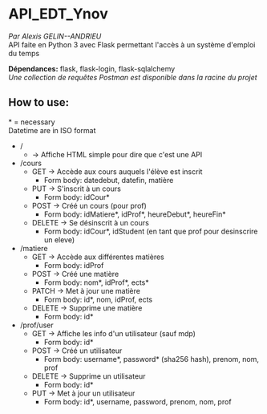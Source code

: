 # API_EDT_Ynov
*Par Alexis GELIN--ANDRIEU*  
API faite en Python 3 avec Flask permettant l'accès à un système d'emploi du temps  
  
**Dépendances:** flask, flask-login, flask-sqlalchemy  
*Une collection de requêtes Postman est disponible dans la racine du projet*


## How to use:  
\* = necessary  
Datetime are in ISO format  
  
   * /  
      * -> Affiche HTML simple pour dire que c'est une API  
   * /cours  
        * GET -> Accède aux cours auquels l'élève est inscrit  
            * Form body: datedebut, datefin, matière  
        * PUT -> S'inscrit à un cours  
            * Form body: idCour\*  
        * POST -> Créé un cours (pour prof)  
            * Form body: idMatiere\*, idProf\*, heureDebut\*, heureFin\*  
        * DELETE -> Se désinscrit à un cours  
            * Form body: idCour\*, idStudent (en tant que prof pour desinscrire un eleve)  
   * /matiere  
        * GET -> Accède aux différentes matières  
            * Form body: idProf  
        * POST -> Créé une matière  
            * Form body: nom\*, idProf\*, ects\*  
        * PATCH -> Met à jour une matière  
            * Form body: id\*, nom, idProf, ects  
        * DELETE -> Supprime une matière  
            * Form body: id\*
   * /prof/user  
        * GET -> Affiche les info d'un utilisateur (sauf mdp)  
            * Form body: id\*  
        * POST -> Créé un utilisateur  
            * Form body: username\*, password\* (sha256 hash), prenom, nom, prof  
        * DELETE -> Supprime un utilisateur  
            * Form body: id\*  
        * PUT -> Met à jour un utilisateur  
            * Form body: id\*, username, password, prenom, nom, prof  
